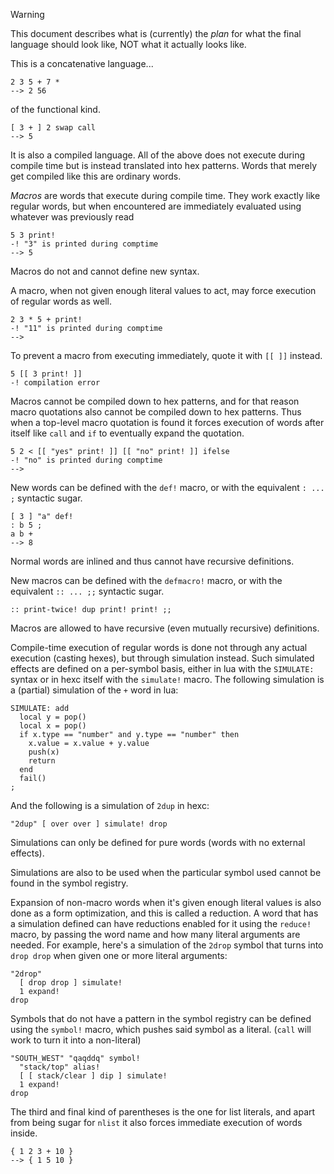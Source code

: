 
> [!Warning]
> This document describes what is (currently) the *plan* for what the final language should look like, NOT what it actually looks like.

This is a concatenative language...
```
2 3 5 + 7 *
--> 2 56
```
of the functional kind.
```
[ 3 + ] 2 swap call
--> 5
```
It is also a compiled language. All of the above does not execute during compile time but is instead translated into hex patterns.
Words that merely get compiled like this are ordinary words.

*Macros* are words that execute during compile time. They work exactly like regular words, but when encountered are immediately evaluated using whatever was previously read
```
5 3 print!
-! "3" is printed during comptime
--> 5
```
Macros do not and cannot define new syntax.

A macro, when not given enough literal values to act, may force execution of regular words as well.
```
2 3 * 5 + print!
-! "11" is printed during comptime
-->
```

To prevent a macro from executing immediately, quote it with `[[ ]]` instead.
```
5 [[ 3 print! ]]
-! compilation error
```
Macros cannot be compiled down to hex patterns, and for that reason macro quotations also cannot be compiled down to hex patterns.
Thus when a top-level macro quotation is found it forces execution of words after itself like `call` and `if` to eventually expand the quotation.
```
5 2 < [[ "yes" print! ]] [[ "no" print! ]] ifelse
-! "no" is printed during comptime
-->
```

New words can be defined with the `def!` macro, or with the equivalent `: ... ;` syntactic sugar. 
```
[ 3 ] "a" def!
: b 5 ;
a b +
--> 8
```
Normal words are inlined and thus cannot have recursive definitions.

New macros can be defined with the `defmacro!` macro, or with the equivalent `:: ... ;;` syntactic sugar.
```
:: print-twice! dup print! print! ;;
```
Macros are allowed to have recursive (even mutually recursive) definitions.

Compile-time execution of regular words is done not through any actual execution (casting hexes), but through simulation instead.
Such simulated effects are defined on a per-symbol basis, either in lua with the `SIMULATE:` syntax or in hexc itself with the `simulate!` macro.
The following simulation is a (partial) simulation of the `+` word in lua:
```
SIMULATE: add
  local y = pop()
  local x = pop()
  if x.type == "number" and y.type == "number" then
    x.value = x.value + y.value
    push(x)
    return
  end
  fail()
;
```
And the following is a simulation of `2dup` in hexc:
```
"2dup" [ over over ] simulate! drop
```

Simulations can only be defined for pure words (words with no external effects).

Simulations are also to be used when the particular symbol used cannot be found in the symbol registry.

Expansion of non-macro words when it's given enough literal values is also done as a form optimization, and this is called a reduction. A word that has a simulation defined can have reductions enabled for it using the `reduce!` macro, by passing the word name and how many literal arguments are needed. For example, here's a simulation of the `2drop` symbol that turns into `drop drop` when given one or more literal arguments:
```
"2drop"
  [ drop drop ] simulate!
  1 expand!
drop
```

Symbols that do not have a pattern in the symbol registry can be defined using the `symbol!` macro, which pushes said symbol as a literal. (`call` will work to turn it into a non-literal)
```
"SOUTH_WEST" "qaqddq" symbol!
  "stack/top" alias!
  [ [ stack/clear ] dip ] simulate!
  1 expand!
drop
```


The third and final kind of parentheses is the one for list literals, and apart from being sugar for `nlist` it also forces immediate execution of words inside.
```
{ 1 2 3 + 10 }
--> { 1 5 10 }
```
